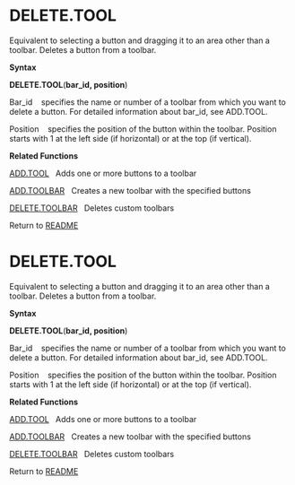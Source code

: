 # DELETE.TOOL

Equivalent to selecting a button and dragging it to an area other than a
toolbar. Deletes a button from a toolbar.

**Syntax**

**DELETE.TOOL**(**bar\_id, position**)

Bar\_id&nbsp;&nbsp;&nbsp;&nbsp;specifies the name or number of a toolbar
from which you want to delete a button. For detailed information about
bar\_id, see ADD.TOOL.

Position&nbsp;&nbsp;&nbsp;&nbsp;specifies the position of the button
within the toolbar. Position starts with 1 at the left side (if
horizontal) or at the top (if vertical).

**Related Functions**

[ADD.TOOL](ADD.TOOL.md)&nbsp;&nbsp;&nbsp;Adds one or more buttons to a toolbar

[ADD.TOOLBAR](ADD.TOOLBAR.md)&nbsp;&nbsp;&nbsp;Creates a new toolbar with the specified
buttons

[DELETE.TOOLBAR](DELETE.TOOLBAR.md)&nbsp;&nbsp;&nbsp;Deletes custom toolbars



Return to [README](README.md#D)

# DELETE.TOOL

Equivalent to selecting a button and dragging it to an area other than a
toolbar. Deletes a button from a toolbar.

**Syntax**

**DELETE.TOOL**(**bar\_id, position**)

Bar\_id&nbsp;&nbsp;&nbsp;&nbsp;specifies the name or number of a toolbar
from which you want to delete a button. For detailed information about
bar\_id, see ADD.TOOL.

Position&nbsp;&nbsp;&nbsp;&nbsp;specifies the position of the button
within the toolbar. Position starts with 1 at the left side (if
horizontal) or at the top (if vertical).

**Related Functions**

[ADD.TOOL](ADD.TOOL.md)&nbsp;&nbsp;&nbsp;Adds one or more buttons to a toolbar

[ADD.TOOLBAR](ADD.TOOLBAR.md)&nbsp;&nbsp;&nbsp;Creates a new toolbar with the specified
buttons

[DELETE.TOOLBAR](DELETE.TOOLBAR.md)&nbsp;&nbsp;&nbsp;Deletes custom toolbars



Return to [README](README.md#D)

